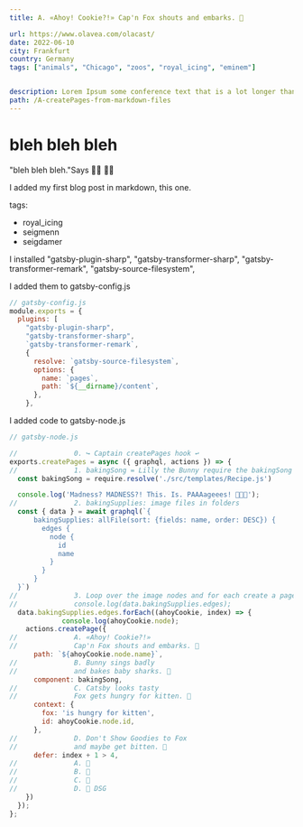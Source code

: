 ```yaml
---
title: A. «Ahoy! Cookie?!» Cap'n Fox shouts and embarks. 🦊

url: https://www.olavea.com/olacast/
date: 2022-06-10
city: Frankfurt
country: Germany
tags: ["animals", "Chicago", "zoos", "royal_icing", "eminem"]


description: Lorem Ipsum some conference text that is a lot longer than the other one so we can see how it looks.
path: /A-createPages-from-markdown-files
---
```


# bleh bleh bleh
"bleh bleh bleh."Says 🧛‍♀️ 🏴‍☠️


I added my first blog post in markdown, this one.

tags:
  - royal_icing
  - seigmenn
  - seigdamer



I installed
    "gatsby-plugin-sharp",
    "gatsby-transformer-sharp",
    "gatsby-transformer-remark",
    "gatsby-source-filesystem",

I added them to gatsby-config.js

```js
// gatsby-config.js
module.exports = {
  plugins: [
    "gatsby-plugin-sharp",
    "gatsby-transformer-sharp",
    `gatsby-transformer-remark`,
    {
      resolve: `gatsby-source-filesystem`,
      options: {
        name: `pages`,
        path: `${__dirname}/content`,
      },
    },
```

I added code to gatsby-node.js

```js
// gatsby-node.js

//              0. ↪️ Captain createPages hook ↩️
exports.createPages = async ({ graphql, actions }) => {
//              1. bakingSong = Lilly the Bunny require the bakingSong from granny Shark's gingerbread Recipe
  const bakingSong = require.resolve('./src/templates/Recipe.js')

  console.log('Madness? MADNESS?! This. Is. PAAAageees! 💪😺👢');
//              2. bakingSupplies: image files in folders
  const { data } = await graphql(`{
      bakingSupplies: allFile(sort: {fields: name, order: DESC}) {
        edges {
          node {
            id
            name
          }
        }
      }
  }`)
//              3. Loop over the image nodes and for each create a page
//              console.log(data.bakingSupplies.edges);
  data.bakingSupplies.edges.forEach((ahoyCookie, index) => {
             console.log(ahoyCookie.node);
    actions.createPage({
//              A. «Ahoy! Cookie?!»
//              Cap'n Fox shouts and embarks. 🦊
      path: `${ahoyCookie.node.name}`,
//              B. Bunny sings badly
//              and bakes baby sharks. 🐰
      component: bakingSong,
//              C. Catsby looks tasty
//              Fox gets hungry for kitten. 🐯
      context: {
        fox: 'is hungry for kitten',
        id: ahoyCookie.node.id,
      },
//              D. Don't Show Goodies to Fox
//              and maybe get bitten. 🎩
      defer: index + 1 > 4,
//              A. 🦊
//              B. 🐰
//              C. 🐯
//              D. 🎩 DSG
    })
  });
};

```